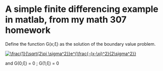 # A simple finite differencing example in matlab, from my math 307 homework

Define the function G(x;ξ) as the solution of the boundary value problem.

<a href="https://www.codecogs.com/eqnedit.php?latex=\frac{1}{\sqrt{2\pi&space;\sigma^2}}e^{\frac{-(x-\xi)^2}{2\sigma^2}}" target="_blank"><img src="https://latex.codecogs.com/gif.latex?\frac{1}{\sqrt{2\pi&space;\sigma^2}}e^{\frac{-(x-\xi)^2}{2\sigma^2}}" title="\frac{1}{\sqrt{2\pi \sigma^2}}e^{\frac{-(x-\xi)^2}{2\sigma^2}}" /></a>

and G(0;ξ) = 0 ; G(1;ξ) = 0
